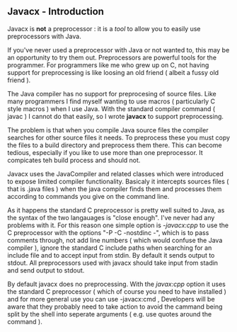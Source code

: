Javacx - Introduction
---------------------

Javacx is **not** a preprocessor : it is a *tool* to allow you to easily use preprocessors with Java.

If you've never used a preprocessor with Java or not wanted to, this may be an opportunity to try them out. Preprocessors are powerful tools for the programmer. For programmers like me who grew up on C, not having support for preprocessing is like loosing an old friend ( albeit a fussy old friend ).

The Java compiler has no support for preprocesing of source files. Like many programmers I find myself wanting to use macros ( particularly C style macros ) when I use Java. With the standard compiler command ( javac ) I cannot do that easily, so I wrote **javacx** to support preprocessing.

The problem is that when you compile Java source files the compiler searches for other source files it needs. To preprocess these you must copy the files to a build directory and preprocess them there. This can become tedious, especially if you like to use more than one preprocessor. It compicates teh build process and should not.

Javacx uses the JavaCompiler and related classes which were introduced to expose limited compiler functionality. Basicaly it intercepts sources files ( that is .java files ) when the java compiler finds them and processes them according to commands you give on the command line.

As it happens the standard C preprocessor is pretty well suited to Java, as the syntax of the two langauages is "close enough". I've never had any problems with it. For this reason one simple option is *-javacx:cpp* to use the C preprocessor with the options "-P -C -nostdinc -", which is to pass comments through, not add line numbers ( which would confuse the Java compiler ), ignore the standard C include paths when searching for an include file and to accept input from stdin. By default it sends output to stdout. All preprocessors used with javacx should take input from stadin and send output to stdout.

By default javacx does no preprocessing. With the *javax:cpp* option it uses the standard C preprocessor ( which of course you need to have installed ) and for more general use you can use -javacx:cmd <command>, Developers will be aware that they probably need to take action to avoid the cammand being split by the shell into seperate arguments ( e.g. use quotes around the command ).

